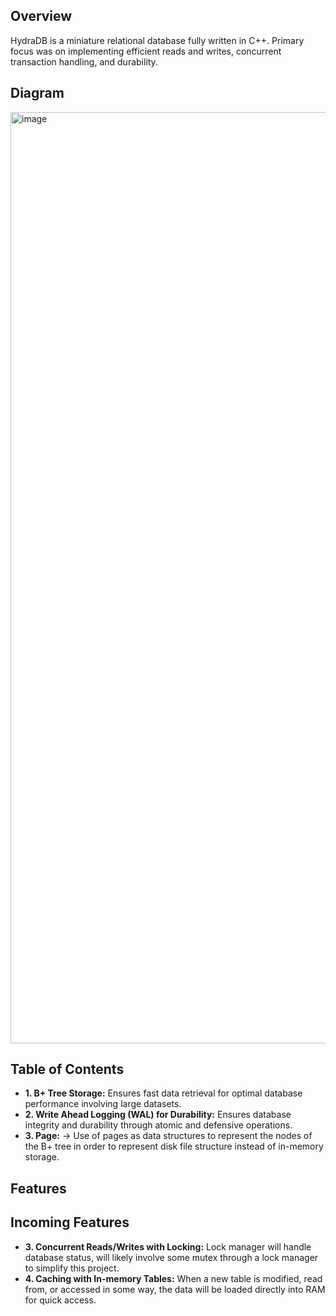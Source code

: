 ## Overview
HydraDB is a miniature relational database fully written in C++. Primary focus was on implementing efficient reads and writes, concurrent transaction handling, and durability. 

## Diagram
<img width="3024" height="1490" alt="image" src="https://github.com/user-attachments/assets/024b82ac-b087-43d1-946a-c6683b146cec" />

## Table of Contents
- **1. B+ Tree Storage:** Ensures fast data retrieval for optimal database performance involving large datasets.
- **2. Write Ahead Logging (WAL) for Durability:** Ensures database integrity and durability through atomic and defensive operations. 
- **3. Page:** -> Use of pages as data structures to represent the nodes of the B+ tree in order to represent disk file structure instead of in-memory storage. 
## Features


## Incoming Features
- **3. Concurrent Reads/Writes with Locking:** Lock manager will handle database status, will likely involve some mutex through a lock manager to simplify this project. 
- **4. Caching with In-memory Tables:** When a new table is modified, read from, or accessed in some way, the data will be loaded directly into RAM for quick access. 
